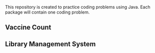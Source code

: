 This repository is created to practice coding problems using Java. 
Each package will contain one coding problem.

## Vaccine Count

## Library Management System


